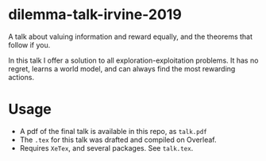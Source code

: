 # dilemma-talk-irvine-2019 
A talk about valuing information and reward equally, and the theorems
that follow if you. 

In this talk I offer a solution to all exploration-exploitation problems. It
has no regret, learns a world model, and can always find the most rewarding
actions.

# Usage
- A pdf of the final talk is available in this repo, as `talk.pdf`
- The `.tex` for this talk was drafted and compiled on Overleaf.
- Requires `XeTex`, and several packages. See `talk.tex`.

